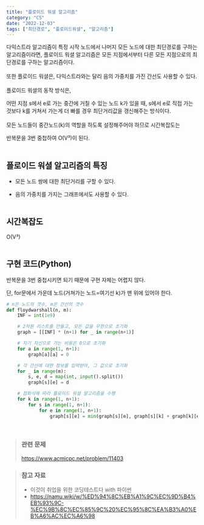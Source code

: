 ```yaml
---
title: "플로이드 워셜 알고리즘"
category: "CS"
date: "2022-12-03"
tags: ["최단경로", "플로이드워셜", "알고리즘"]
---
```


다익스트라 알고리즘이 특정 시작 노드에서 나머지 모든 노드에 대한 최단경로를 구하는 알고리즘이라면, 플로이드 워셜 알고리즘은 모든 지점에서부터 다른 모든 지점으로의 최단경로를 구하는 알고리즘이다.
<br><br>
또한 플로이드 워셜은, 다익스트라와는 달리 음의 가중치를 가진 간선도 사용할 수 있다.
<br><br>
플로이드 워셜의 동작 방식은,

어떤 지점 s에서 e로 가는 중간에 거칠 수 있는 노드 k가 있을 때, s에서 e로 직접 가는 것보다 k를 거쳐서 가는게 더 빠를 경우 최단거리값을 갱신해주는 방식이다.
<br><br>
모든 노드들이 중간노드(k)의 역할을 하도록 설정해주어야 하므로 시간복잡도는

반복문을 3번 중첩하여 O(V³)이 된다.
<br><br>

## 플로이드 워셜 알고리즘의 특징

- 모든 노드 쌍에 대한 최단거리를 구할 수 있다.

- 음의 가중치를 가지는 그래프에서도 사용할 수 있다.
  <br><br>

## 시간복잡도

O(V³)
<br><br>

## 구현 코드(Python)

반복문을 3번 중첩시키면 되기 때문에 구현 자체는 어렵지 않다.

단, for문에서 가운데 노드(거쳐가는 노드=여기선 k)가 맨 위에 있어야 한다.

```python
# n은 노드의 갯수, m은 간선의 갯수
def floydwarshall(n, m):
    INF = int(1e9)

    # 2차원 리스트를 만들고, 모든 값을 무한으로 초기화
    graph = [[INF] * (n+1) for _ in range(n+1)]

    # 자기 자신으로 가는 비용은 0으로 초기화
    for a in range(1, n+1):
        graph[a][a] = 0

    # 각 간선에 대한 정보를 입력받아, 그 값으로 초기화
    for _ in range(m):
        s, e, d = map(int, input().split())
        graph[s][e] = d

    # 점화식에 따라 플로이드 워셜 알고리즘을 수행
    for k in range(1, n+1):
        for s in range(1, n+1):
            for e in range(1, n+1):
                graph[s][e] = min(graph[s][e], graph[s][k] + graph[k][e])
```

<br>

> ### 관련 문제
>
> https://www.acmicpc.net/problem/11403

> ### 참고 자료
>
> - 이것이 취업을 위한 코딩테스트다 with 파이썬
> - https://namu.wiki/w/%ED%94%8C%EB%A1%9C%EC%9D%B4%EB%93%9C-%EC%9B%8C%EC%85%9C%20%EC%95%8C%EA%B3%A0%EB%A6%AC%EC%A6%98

